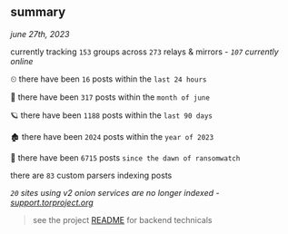 
## summary
_june 27th, 2023_

currently tracking `153` groups across `273` relays & mirrors - _`107` currently online_

⏲ there have been `16` posts within the `last 24 hours`

🦈 there have been `317` posts within the `month of june`

🪐 there have been `1188` posts within the `last 90 days`

🏚 there have been `2024` posts within the `year of 2023`

🦕 there have been `6715` posts `since the dawn of ransomwatch`

there are `83` custom parsers indexing posts

_`20` sites using v2 onion services are no longer indexed - [support.torproject.org](https://support.torproject.org/onionservices/v2-deprecation/)_

> see the project [README](https://github.com/joshhighet/ransomwatch#ransomwatch--) for backend technicals
